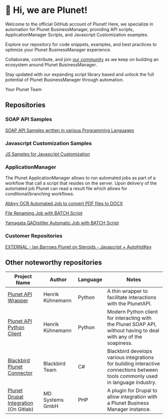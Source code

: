 # 👋 Hi, we are Plunet!

Welcome to the official GitHub account of Plunet! Here, we specialize in automation for Plunet BusinessManager, providing API scripts, ApplicationManager Scripts, and Javascript Customization examples.

Explore our repository for code snippets, examples, and best practices to optimize your Plunet BusinessManager experience.

Collaborate, contribute, and join [our community](https://community.plunet.com "our community") as we keep on building an ecosystem around Plunet BusinessManager.

Stay updated with our expanding script library based and unlock the full potential of Plunet BusinessManager through automation.

Your Plunet Team

## Repositories
### SOAP API Samples
[SOAP API Samples written in various Programming Languages](https://github.com/PlunetBusinessManager/SOAP-API-Samples "SOAP API Samples written in various languages")

### Javascript Customization Samples
[JS Samples for Javascript Customization](https://github.com/PlunetBusinessManager/JS-Customization-Samples)

### ApplicationManager
The Plunet ApplicationManager allows to run automated jobs as part of a workflow that call a script that resides on the server.  Upon delivery of the automated job Plunet can read a result file which allows for conditional/branching workflows.

[Abbyy OCR Automated Job to convert PDF files to DOCX](https://github.com/PlunetBusinessManager/ApplicationManager-Abbyy-OCR "Abbyy OCR Automated Job to convert PDF files to DOCX")

[File Renaming Job with BATCH Script](https://github.com/PlunetBusinessManager/ApplicationManager-File-Renaming "File Renaming Batch")

[Yamagata QADistiller Automatic Job with BATCH Script](https://github.com/PlunetBusinessManager/ApplicationManager-Yamagata-QADistiller "QADistiller Batch")

### Customer Repositories
[EXTERNAL - Ian Barrows Plunet on Steroids - Javascript + AutoHotKey](https://github.com/PlunetBusinessManager/Plunet-on-Steroids-Starter-Kit)


## Other noteworthy repositories

| Project Name |Author|Language|Notes|
|----|--|--|--|
|[Plunet API Wrapper](https://github.com/kuhnemann/plunetapi)|Henrik Kühnemann|Python|A thin wrapper to facilitate interactions with the PlunetAPI.|
[Plunet API Python Client](https://github.com/kuhnemann/pyplunet)|Henrik Kühnemann|Python|Modern Python client for interacting with the Plunet SOAP API, without having to deal with any of the soapiness.|
[Blackbird Plunet Connector](https://github.com/bb-io/Plunet)|Blackbird Team|C#|Blackbird develops various integrations for building interactive connections between tools commonly used in language industry.|
[Plunet Drupal Integration](https://git.drupalcode.org/project/tmgmt_plunet) (On Gitlab)|MD Systems GmbH|PHP|A plugin for Drupal to allow integration with a Plunet Business Manager instance.|

